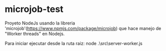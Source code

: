 # microjob-test
Proyeto NodeJs usando la libreria 'microjob'(https://www.npmjs.com/package/microjob) que hace manejo de "Worker threads" en Nodejs.

Para iniciar ejecutar desde la ruta raiz:
node .\src\server-worker.js

